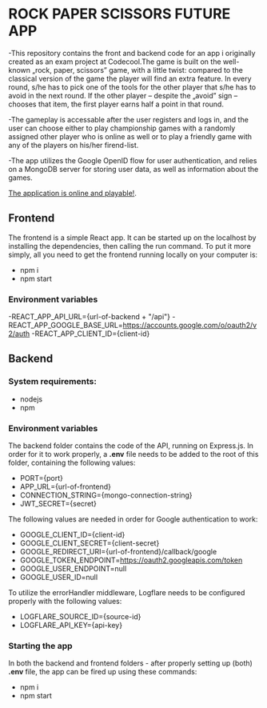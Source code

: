 # ROCK PAPER SCISSORS FUTURE APP

-This repository contains the front and backend code for an app i originally created as an exam project at Codecool.The game is built on the well-known „rock, paper, scissors” game, with a little twist: compared to the classical version of the game the player will find an extra feature. In every round, s/he has to pick one of the tools for the other player that s/he has to avoid in the next round. If the other player – despite the „avoid” sign – chooses that item, the first player earns half a point in that round.

-The gameplay is accessable after the user registers and logs in, and the user can choose either to play championship games with a randomly assigned other player who is online as well or to play a friendly game with any of the players on his/her firend-list.

-The app utilizes the Google OpenID flow for user authentication, and relies on a MongoDB server for storing user data, as well as information about the games.

[The application is online and playable!](https://starfish-app-2-wy545.ondigitalocean.app/).

## Frontend

The frontend is a simple React app. It can be started up on the localhost by installing the dependencies, then calling the run command. To put it more simply, all you need to get the frontend running locally on your computer is:

- npm i
- npm start

### Environment variables

-REACT_APP_API_URL={url-of-backend + "/api"}
-REACT_APP_GOOGLE_BASE_URL=https://accounts.google.com/o/oauth2/v2/auth
-REACT_APP_CLIENT_ID={client-id}

## Backend

### System requirements:

- nodejs
- npm

### Environment variables

The backend folder contains the code of the API, running on Express.js. In order for it to work properly, a **.env** file needs to be added to the root of this folder, containing the following values:

- PORT={port}
- APP_URL={url-of-frontend}
- CONNECTION_STRING={mongo-connection-string}
- JWT_SECRET={secret}

The following values are needed in order for Google authentication to work:

- GOOGLE_CLIENT_ID={client-id}
- GOOGLE_CLIENT_SECRET={client-secret}
- GOOGLE_REDIRECT_URI={url-of-frontend}/callback/google
- GOOGLE_TOKEN_ENDPOINT=https://oauth2.googleapis.com/token
- GOOGLE_USER_ENDPOINT=null
- GOOGLE_USER_ID=null

To utilize the errorHandler middleware, Logflare needs to be configured properly with the following values:

- LOGFLARE_SOURCE_ID={source-id}
- LOGFLARE_API_KEY={api-key}

### Starting the app

In both the backend and frontend folders - after properly setting up (both) **.env** file, the app can be fired up using these commands:

- npm i
- npm start
